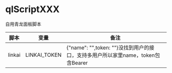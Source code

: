 # qlScriptXXX
自用青龙面板脚本

| 脚本 | 变量 | 备注                                                        |
| --- | --- |-----------------------------------------------------------|
|linkai|LINKAI_TOKEN| {"name": "",token: ""}没找到用户的接口，支持多用户所以家里name，token包含Bearer|
